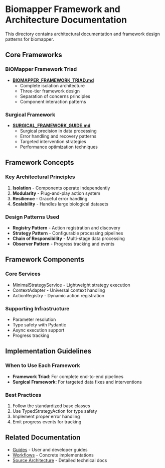 # Biomapper Framework and Architecture Documentation

This directory contains architectural documentation and framework design patterns for biomapper.

## Core Frameworks

### BiOMapper Framework Triad
- **[BIOMAPPER_FRAMEWORK_TRIAD.md](BIOMAPPER_FRAMEWORK_TRIAD.md)**
  - Complete isolation architecture
  - Three-tier framework design
  - Separation of concerns principles
  - Component interaction patterns

### Surgical Framework
- **[SURGICAL_FRAMEWORK_GUIDE.md](SURGICAL_FRAMEWORK_GUIDE.md)**
  - Surgical precision in data processing
  - Error handling and recovery patterns
  - Targeted intervention strategies
  - Performance optimization techniques

## Framework Concepts

### Key Architectural Principles
1. **Isolation** - Components operate independently
2. **Modularity** - Plug-and-play action system
3. **Resilience** - Graceful error handling
4. **Scalability** - Handles large biological datasets

### Design Patterns Used
- **Registry Pattern** - Action registration and discovery
- **Strategy Pattern** - Configurable processing pipelines
- **Chain of Responsibility** - Multi-stage data processing
- **Observer Pattern** - Progress tracking and events

## Framework Components

### Core Services
- MinimalStrategyService - Lightweight strategy execution
- ContextAdapter - Universal context handling
- ActionRegistry - Dynamic action registration

### Supporting Infrastructure
- Parameter resolution
- Type safety with Pydantic
- Async execution support
- Progress tracking

## Implementation Guidelines

### When to Use Each Framework
- **Framework Triad**: For complete end-to-end pipelines
- **Surgical Framework**: For targeted data fixes and interventions

### Best Practices
1. Follow the standardized base classes
2. Use TypedStrategyAction for type safety
3. Implement proper error handling
4. Emit progress events for tracking

## Related Documentation

- [Guides](../guides/) - User and developer guides
- [Workflows](../workflows/) - Concrete implementations
- [Source Architecture](../source/architecture/) - Detailed technical docs